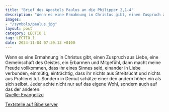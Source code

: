 ```yaml
---
title: "Brief des Apostels Paulus an die Philipper 2,1-4"
description: "Wenn es eine Ermahnung in Christus gibt, einen Zuspruch aus Liebe, eine Gemeinschaft des Geistes, ein Erbarmen und Mitgefühl, dann macht meine Freude vollkommen, dass ihr eines Sinnes seid, einander in Liebe verbunden, einmütig, einträchtig, dass ihr nichts aus Streitsucht und ni...."
images:
- "/symbols/paulus.jpg"
layout: post
category: LECTIO 1
tag: LECTIO 1
date: 2024-11-04 07:30:13 +0100
---
```

Wenn es eine Ermahnung in Christus gibt, einen Zuspruch aus Liebe, eine Gemeinschaft des Geistes, ein Erbarmen und Mitgefühl,
dann macht meine Freude vollkommen, dass ihr eines Sinnes seid, einander in Liebe verbunden, einmütig, einträchtig,
dass ihr nichts aus Streitsucht und nichts aus Prahlerei tut.<!--more--> Sondern in Demut schätze einer den andern höher ein als sich selbst.
Jeder achte nicht nur auf das eigene Wohl, sondern auch auf das der anderen.<br>
[Quelle: Evangelizo](https://evangeliumtagfuertag.org/DE/gospel)

[Textstelle auf Bibelserver](https://www.bibleserver.com/EU/Philipper2,1-4)
